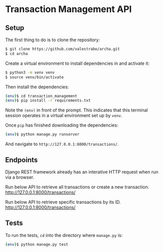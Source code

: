# Transaction Management API

## Setup

The first thing to do is to clone the repository:

```sh
$ git clone https://github.com/valestrabo/archa.git
$ cd archa
```

Create a virtual environment to install dependencies in and activate it:

```sh
$ python3 -m venv venv
$ source venv/bin/activate
```

Then install the dependencies:

```sh
(env)$ cd transaction_management
(env)$ pip install -r requirements.txt
```
Note the `(env)` in front of the prompt. This indicates that this terminal
session operates in a virtual environment set up by `venv`.

Once `pip` has finished downloading the dependencies:
```sh
(env)$ python manage.py runserver
```
And navigate to `http://127.0.0.1:8000/transactions/`.

## Endpoints

Django REST framework already has an interative HTTP request when run via a browser.

Run below API to retrieve all transactions or create a new transaction.
    http://127.0.0.1:8000/transactions/

Run below API to retrieve specific transactions by its ID.
    http://127.0.0.1:8000/transactions/<id>

## Tests

To run the tests, `cd` into the directory where `manage.py` is:
```sh
(env)$ python manage.py test
```
